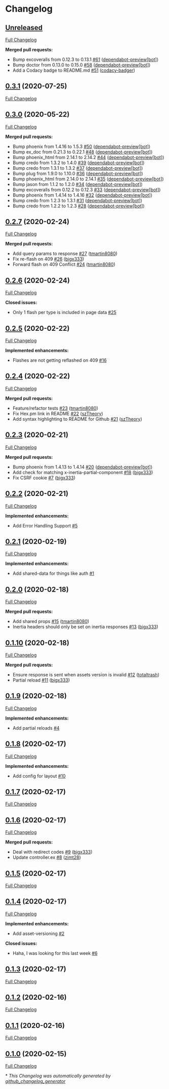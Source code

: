 # Changelog

## [Unreleased](https://github.com/devato/inertia_phoenix/tree/HEAD)

[Full Changelog](https://github.com/devato/inertia_phoenix/compare/0.3.1...HEAD)

**Merged pull requests:**

- Bump excoveralls from 0.12.3 to 0.13.1 [\#61](https://github.com/devato/inertia_phoenix/pull/61) ([dependabot-preview[bot]](https://github.com/apps/dependabot-preview))
- Bump doctor from 0.13.0 to 0.15.0 [\#58](https://github.com/devato/inertia_phoenix/pull/58) ([dependabot-preview[bot]](https://github.com/apps/dependabot-preview))
- Add a Codacy badge to README.md [\#51](https://github.com/devato/inertia_phoenix/pull/51) ([codacy-badger](https://github.com/codacy-badger))

## [0.3.1](https://github.com/devato/inertia_phoenix/tree/0.3.1) (2020-07-25)

[Full Changelog](https://github.com/devato/inertia_phoenix/compare/0.3.0...0.3.1)

## [0.3.0](https://github.com/devato/inertia_phoenix/tree/0.3.0) (2020-05-22)

[Full Changelog](https://github.com/devato/inertia_phoenix/compare/0.2.7...0.3.0)

**Merged pull requests:**

- Bump phoenix from 1.4.16 to 1.5.3 [\#50](https://github.com/devato/inertia_phoenix/pull/50) ([dependabot-preview[bot]](https://github.com/apps/dependabot-preview))
- Bump ex\_doc from 0.21.3 to 0.22.1 [\#48](https://github.com/devato/inertia_phoenix/pull/48) ([dependabot-preview[bot]](https://github.com/apps/dependabot-preview))
- Bump phoenix\_html from 2.14.1 to 2.14.2 [\#44](https://github.com/devato/inertia_phoenix/pull/44) ([dependabot-preview[bot]](https://github.com/apps/dependabot-preview))
- Bump credo from 1.3.2 to 1.4.0 [\#39](https://github.com/devato/inertia_phoenix/pull/39) ([dependabot-preview[bot]](https://github.com/apps/dependabot-preview))
- Bump credo from 1.3.1 to 1.3.2 [\#37](https://github.com/devato/inertia_phoenix/pull/37) ([dependabot-preview[bot]](https://github.com/apps/dependabot-preview))
- Bump plug from 1.9.0 to 1.10.0 [\#36](https://github.com/devato/inertia_phoenix/pull/36) ([dependabot-preview[bot]](https://github.com/apps/dependabot-preview))
- Bump phoenix\_html from 2.14.0 to 2.14.1 [\#35](https://github.com/devato/inertia_phoenix/pull/35) ([dependabot-preview[bot]](https://github.com/apps/dependabot-preview))
- Bump jason from 1.1.2 to 1.2.0 [\#34](https://github.com/devato/inertia_phoenix/pull/34) ([dependabot-preview[bot]](https://github.com/apps/dependabot-preview))
- Bump excoveralls from 0.12.2 to 0.12.3 [\#33](https://github.com/devato/inertia_phoenix/pull/33) ([dependabot-preview[bot]](https://github.com/apps/dependabot-preview))
- Bump phoenix from 1.4.14 to 1.4.16 [\#32](https://github.com/devato/inertia_phoenix/pull/32) ([dependabot-preview[bot]](https://github.com/apps/dependabot-preview))
- Bump credo from 1.2.3 to 1.3.1 [\#31](https://github.com/devato/inertia_phoenix/pull/31) ([dependabot-preview[bot]](https://github.com/apps/dependabot-preview))
- Bump credo from 1.2.2 to 1.2.3 [\#28](https://github.com/devato/inertia_phoenix/pull/28) ([dependabot-preview[bot]](https://github.com/apps/dependabot-preview))

## [0.2.7](https://github.com/devato/inertia_phoenix/tree/0.2.7) (2020-02-24)

[Full Changelog](https://github.com/devato/inertia_phoenix/compare/0.2.6...0.2.7)

**Merged pull requests:**

- Add query params to response [\#27](https://github.com/devato/inertia_phoenix/pull/27) ([tmartin8080](https://github.com/tmartin8080))
- Fix re-flash on 409 [\#26](https://github.com/devato/inertia_phoenix/pull/26) ([bigx333](https://github.com/bigx333))
- Forward flash on 409 Conflict [\#24](https://github.com/devato/inertia_phoenix/pull/24) ([tmartin8080](https://github.com/tmartin8080))

## [0.2.6](https://github.com/devato/inertia_phoenix/tree/0.2.6) (2020-02-24)

[Full Changelog](https://github.com/devato/inertia_phoenix/compare/0.2.5...0.2.6)

**Closed issues:**

- Only 1 flash per type is included in page data [\#25](https://github.com/devato/inertia_phoenix/issues/25)

## [0.2.5](https://github.com/devato/inertia_phoenix/tree/0.2.5) (2020-02-22)

[Full Changelog](https://github.com/devato/inertia_phoenix/compare/0.2.4...0.2.5)

**Implemented enhancements:**

- Flashes are not getting reflashed on 409 [\#16](https://github.com/devato/inertia_phoenix/issues/16)

## [0.2.4](https://github.com/devato/inertia_phoenix/tree/0.2.4) (2020-02-22)

[Full Changelog](https://github.com/devato/inertia_phoenix/compare/0.2.3...0.2.4)

**Merged pull requests:**

- Feature/refactor tests [\#23](https://github.com/devato/inertia_phoenix/pull/23) ([tmartin8080](https://github.com/tmartin8080))
- Fix Hex.pm link in README [\#22](https://github.com/devato/inertia_phoenix/pull/22) ([szTheory](https://github.com/szTheory))
- Add syntax highlighting to README for Github [\#21](https://github.com/devato/inertia_phoenix/pull/21) ([szTheory](https://github.com/szTheory))

## [0.2.3](https://github.com/devato/inertia_phoenix/tree/0.2.3) (2020-02-21)

[Full Changelog](https://github.com/devato/inertia_phoenix/compare/0.2.2...0.2.3)

**Merged pull requests:**

- Bump phoenix from 1.4.13 to 1.4.14 [\#20](https://github.com/devato/inertia_phoenix/pull/20) ([dependabot-preview[bot]](https://github.com/apps/dependabot-preview))
- Add check for matching x-inertia-partial-component [\#18](https://github.com/devato/inertia_phoenix/pull/18) ([bigx333](https://github.com/bigx333))
- Fix CSRF cookie [\#7](https://github.com/devato/inertia_phoenix/pull/7) ([bigx333](https://github.com/bigx333))

## [0.2.2](https://github.com/devato/inertia_phoenix/tree/0.2.2) (2020-02-21)

[Full Changelog](https://github.com/devato/inertia_phoenix/compare/0.2.1...0.2.2)

**Implemented enhancements:**

- Add Error Handling Support [\#5](https://github.com/devato/inertia_phoenix/issues/5)

## [0.2.1](https://github.com/devato/inertia_phoenix/tree/0.2.1) (2020-02-19)

[Full Changelog](https://github.com/devato/inertia_phoenix/compare/0.2.0...0.2.1)

**Implemented enhancements:**

- Add shared-data for things like auth [\#1](https://github.com/devato/inertia_phoenix/issues/1)

## [0.2.0](https://github.com/devato/inertia_phoenix/tree/0.2.0) (2020-02-18)

[Full Changelog](https://github.com/devato/inertia_phoenix/compare/0.1.10...0.2.0)

**Merged pull requests:**

- Add shared props [\#15](https://github.com/devato/inertia_phoenix/pull/15) ([tmartin8080](https://github.com/tmartin8080))
- Inertia headers should only be set on inertia responses [\#13](https://github.com/devato/inertia_phoenix/pull/13) ([bigx333](https://github.com/bigx333))

## [0.1.10](https://github.com/devato/inertia_phoenix/tree/0.1.10) (2020-02-18)

[Full Changelog](https://github.com/devato/inertia_phoenix/compare/0.1.9...0.1.10)

**Merged pull requests:**

- Ensure response is sent when assets version is invalid [\#12](https://github.com/devato/inertia_phoenix/pull/12) ([totaltrash](https://github.com/totaltrash))
- Partial reload [\#11](https://github.com/devato/inertia_phoenix/pull/11) ([bigx333](https://github.com/bigx333))

## [0.1.9](https://github.com/devato/inertia_phoenix/tree/0.1.9) (2020-02-18)

[Full Changelog](https://github.com/devato/inertia_phoenix/compare/0.1.8...0.1.9)

**Implemented enhancements:**

- Add partial reloads [\#4](https://github.com/devato/inertia_phoenix/issues/4)

## [0.1.8](https://github.com/devato/inertia_phoenix/tree/0.1.8) (2020-02-17)

[Full Changelog](https://github.com/devato/inertia_phoenix/compare/0.1.7...0.1.8)

**Implemented enhancements:**

- Add config for layout [\#10](https://github.com/devato/inertia_phoenix/issues/10)

## [0.1.7](https://github.com/devato/inertia_phoenix/tree/0.1.7) (2020-02-17)

[Full Changelog](https://github.com/devato/inertia_phoenix/compare/0.1.6...0.1.7)

## [0.1.6](https://github.com/devato/inertia_phoenix/tree/0.1.6) (2020-02-17)

[Full Changelog](https://github.com/devato/inertia_phoenix/compare/0.1.5...0.1.6)

**Merged pull requests:**

- Deal with redirect codes [\#9](https://github.com/devato/inertia_phoenix/pull/9) ([bigx333](https://github.com/bigx333))
- Update controller.ex [\#8](https://github.com/devato/inertia_phoenix/pull/8) ([zimt28](https://github.com/zimt28))

## [0.1.5](https://github.com/devato/inertia_phoenix/tree/0.1.5) (2020-02-17)

[Full Changelog](https://github.com/devato/inertia_phoenix/compare/0.1.4...0.1.5)

## [0.1.4](https://github.com/devato/inertia_phoenix/tree/0.1.4) (2020-02-17)

[Full Changelog](https://github.com/devato/inertia_phoenix/compare/0.1.3...0.1.4)

**Implemented enhancements:**

- Add asset-versioning [\#2](https://github.com/devato/inertia_phoenix/issues/2)

**Closed issues:**

- Haha, I was looking for this last week [\#6](https://github.com/devato/inertia_phoenix/issues/6)

## [0.1.3](https://github.com/devato/inertia_phoenix/tree/0.1.3) (2020-02-17)

[Full Changelog](https://github.com/devato/inertia_phoenix/compare/0.1.2...0.1.3)

## [0.1.2](https://github.com/devato/inertia_phoenix/tree/0.1.2) (2020-02-16)

[Full Changelog](https://github.com/devato/inertia_phoenix/compare/0.1.1...0.1.2)

## [0.1.1](https://github.com/devato/inertia_phoenix/tree/0.1.1) (2020-02-16)

[Full Changelog](https://github.com/devato/inertia_phoenix/compare/0.1.0...0.1.1)

## [0.1.0](https://github.com/devato/inertia_phoenix/tree/0.1.0) (2020-02-15)

[Full Changelog](https://github.com/devato/inertia_phoenix/compare/42ce89a6448ed4930fd368e1b6b57b74ac289f12...0.1.0)



\* *This Changelog was automatically generated by [github_changelog_generator](https://github.com/github-changelog-generator/github-changelog-generator)*
